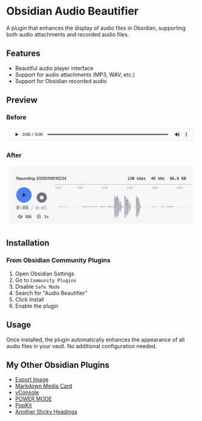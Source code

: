 # Obsidian Audio Beautifier

A plugin that enhances the display of audio files in Obsidian, supporting both audio attachments and recorded audio files.

## Features

- Beautiful audio player interface
- Support for audio attachments (MP3, WAV, etc.)
- Support for Obsidian recorded audio

## Preview

### Before
![Before](./screenshots/before.png)

### After
![After](./screenshots/after.png)

## Installation

### From Obsidian Community Plugins
1. Open Obsidian Settings
2. Go to `Community Plugins`
3. Disable `Safe Mode`
4. Search for "Audio Beautifier"
5. Click Install
6. Enable the plugin

## Usage

Once installed, the plugin automatically enhances the appearance of all audio files in your vault. No additional configuration needed.

## My Other Obsidian Plugins

* [Export Image](https://github.com/zhouhua/obsidian-export-image)
* [Markdown Media Card](https://github.com/zhouhua/obsidian-markdown-media-card)
* [vConsole](https://github.com/zhouhua/obsidian-vconsole)
* [POWER MODE](https://github.com/zhouhua/obsidian-power-mode)
* [PopKit](https://github.com/zhouhua/obsidian-popkit)
* [Another Sticky Headings](https://github.com/zhouhua/obsidian-sticky-headings)
